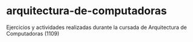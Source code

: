 # arquitectura-de-computadoras
Ejercicios y actividades realizadas durante la cursada de Arquitectura de Computadoras (1109)
